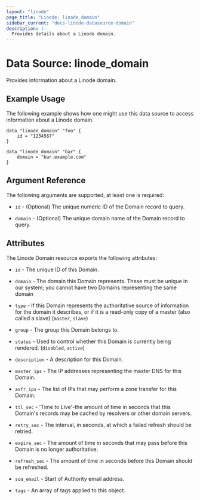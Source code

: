```yaml
---
layout: "linode"
page_title: "Linode: linode_domain"
sidebar_current: "docs-linode-datasource-domain"
description: |-
  Provides details about a Linode domain.
---
```


# Data Source: linode\_domain

Provides information about a Linode domain.

## Example Usage

The following example shows how one might use this data source to access information about a Linode domain.

```hcl
data "linode_domain" "foo" {
    id = "1234567"
}

data "linode_domain" "bar" {
    domain = "bar.example.com"
}
```

## Argument Reference

The following arguments are supported, at least one is required:

* `id` - (Optional) The unique numeric ID of the Domain record to query.

* `domain` - (Optional) The unique domain name of the Domain record to query.

## Attributes

The Linode Domain resource exports the following attributes:

* `id` - The unique ID of this Domain.

* `domain` - The domain this Domain represents. These must be unique in our system; you cannot have two Domains representing the same domain

* `type` - If this Domain represents the authoritative source of information for the domain it describes, or if it is a read-only copy of a master (also called a slave) (`master`, `slave`)

* `group` - The group this Domain belongs to.

* `status` - Used to control whether this Domain is currently being rendered. (`disabled`, `active`)

* `description` - A description for this Domain.

* `master_ips` - The IP addresses representing the master DNS for this Domain.

* `axfr_ips` - The list of IPs that may perform a zone transfer for this Domain.

* `ttl_sec` - 'Time to Live'-the amount of time in seconds that this Domain's records may be cached by resolvers or other domain servers.

* `retry_sec` - The interval, in seconds, at which a failed refresh should be retried.

* `expire_sec` - The amount of time in seconds that may pass before this Domain is no longer authoritative.

* `refresh_sec` - The amount of time in seconds before this Domain should be refreshed.

* `soa_email` - Start of Authority email address.

* `tags` - An array of tags applied to this object.

